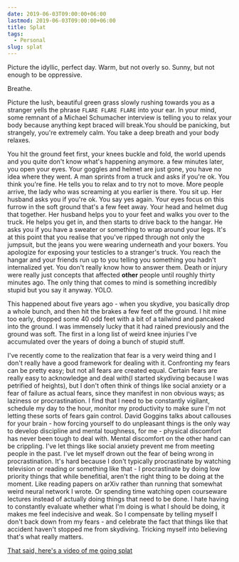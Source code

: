 ```yaml
---
date: 2019-06-03T09:00:00+06:00
lastmod: 2019-06-03T09:00:00+06:00
title: Splat
tags:
  - Personal
slug: splat
---
```


Picture the idyllic, perfect day. Warm, but not overly so. Sunny, but not enough to be oppressive.

Breathe.

Picture the lush, beautiful green grass slowly rushing towards you as a stranger yells the phrase `FLARE FLARE FLARE` into your ear. In your mind, some remnant of a Michael Schumacher interview is telling you to relax your body because anything kept braced will break.You should be panicking, but strangely, you're extremely calm. You take a deep breath and your body relaxes.

You hit the ground feet first, your knees buckle and fold, the world upends and you quite don't know what's happening anymore. a few minutes later, you open your eyes. Your goggles and helmet are just gone, you have no idea where they went. A man sprints from a truck and asks if you're ok. You think you're fine. He tells you to relax and to try not to move. More people arrive, the lady who was screaming at you earlier is there. You sit up. Her husband asks you if you're ok. You say yes again. Your eyes focus on this furrow in the soft ground that's a few feet away. Your head and helmet dug that together. Her husband helps you to your feet and walks you over to the truck. He helps you get in, and then starts to drive back to the hangar. He asks you if you have a sweater or something to wrap around your legs. It's at this point that you realise that you've ripped through not only the jumpsuit, but the jeans you were wearing underneath and your boxers. You apologize for exposing your testicles to a stranger's truck. You reach the hangar and your friends run up to you telling you something you hadn't internalized yet. You don't really know how to answer them. Death or injury were really just concepts that affected **other** people until roughly thirty minutes ago. The only thing that comes to mind is something incredibly stupid but you say it anyway. YOLO.

This happened about five years ago - when you skydive, you basically drop a whole bunch, and then hit the brakes a few feet off the ground. I hit mine too early, dropped some 40 odd feet with a bit of a tailwind and pancaked into the ground. I was immensely lucky that it had rained previously and the ground was soft. The first in a long list of weird knee injuries I've accumulated over the years of doing a bunch of stupid stuff.

I've recently come to the realization that fear is a very weird thing and I don't really have a good framework for dealing with it. Confronting my fears can be pretty easy; but not all fears are created equal. Certain fears are really easy to acknowledge and deal with(I started skydiving because I was petrified of heights), but I don't often think of things like social anxiety or a fear of failure as actual fears, since they manifest in non obvious ways; as laziness or procrastination. I find that I need to be constantly vigilant, schedule my day to the hour, monitor my productivity to make sure I'm not letting these sorts of fears gain control. David Goggins talks about callouses for your brain - how forcing yourself to do unpleasant things is the only way to develop discipline and mental toughness, for me - physical discomfort has never been tough to deal with. Mental discomfort on the other hand can be crippling. I've let things like social anxiety prevent me from meeting people in the past. I've let myself drown out the fear of being wrong in procrastination. It's hard because I don't typically procrastinate by watching television or reading or something like that - I procrastinate by doing low priority things that while benefitial, aren't the right thing to be doing at the moment. Like reading papers on arXiv rather than running that somewhat weird neural network I wrote. Or spending time watching open courseware lectures instead of actually doing things that need to be done. I hate having to constantly evaluate whether what I'm doing is what I should be doing, it makes me feel indecisive and weak. So I compensate by telling myself I don't back down from my fears - and celebrate the fact that things like that accident haven't stopped me from skydiving. Tricking myself into believing that's what really matters.

[That said, here's a video of me going splat](https://www.youtube.com/watch?v=7ff9-GzvTlc)